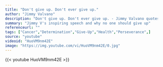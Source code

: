 ```yaml
---
title: "Don't give up. Don't ever give up."
author: "Jimmy Valvano"
description: "Don't give up. Don't ever give up. - Jimmy Valvano quotes from GetInspired365.com"
summary: "Jimmy V's inspiring speech and why no one should give up"
referenceurl: ""
tags: ["Cancer","Determination","Give-Up","Health","Perseverance",]
source: "youtube"
videoid: "HuoVM9nm42E"
image: "https://img.youtube.com/vi/HuoVM9nm42E/0.jpg"
---
```


{{< youtube HuoVM9nm42E >}}
